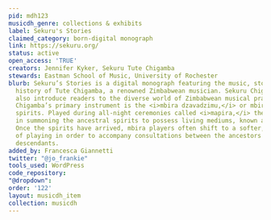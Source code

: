 ```yaml
---
pid: mdh123
musicdh_genre: collections & exhibits
label: Sekuru's Stories
claimed_category: born-digital monograph
link: https://sekuru.org/
status: active
open_access: 'TRUE'
creators: Jennifer Kyker, Sekuru Tute Chigamba
stewards: Eastman School of Music, University of Rochester
blurb: Sekuru’s Stories is a digital monograph featuring the music, stories, and life
  history of Tute Chigamba, a renowned Zimbabwean musician. Sekuru Chigamba’s stories
  also introduce readers to the diverse world of Zimbabwean musical practice. Sekuru
  Chigamba’s primary instrument is the <i>mbira dzavadzimu,</i> or mbira of the ancestral
  spirits. Played during all-night ceremonies called <i>mapira,</i> the mbira is instrumental
  in summoning the ancestral spirits to possess living mediums, known as <i>masvikiro.</i>
  Once the spirits have arrived, mbira players often shift to a softer, slower style
  of playing in order to accompany consultations between the ancestors and their living
  descendants.
added_by: Francesca Giannetti
twitter: "@jo_frankie"
tools_used: WordPress
code_repository: 
"@dropdown": 
order: '122'
layout: musicdh_item
collection: musicdh
---
```

